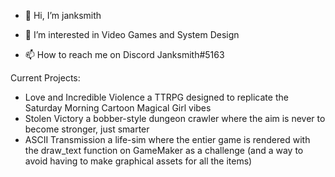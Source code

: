 - 👋 Hi, I’m janksmith
- 👀 I’m interested in Video Games and System Design

- 📫 How to reach me on Discord Janksmith#5163

Current Projects:
- Love and Incredible Violence a TTRPG designed to replicate the Saturday Morning Cartoon Magical Girl vibes
- Stolen Victory a bobber-style dungeon crawler where the aim is never to become stronger, just smarter
- ASCII Transmission a life-sim where the entier game is rendered with the draw_text function on GameMaker as a challenge (and a way to avoid having to make graphical assets for all the items)
